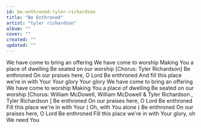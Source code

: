 ```yaml
---
id: be-enthroned-tyler-richardson
title: "Be Enthroned"
artist: "​tyler richardson"
album: ""
cover: ""
created: ""
updated: ""
---
```


We have come to bring an offering
We have come to worship
Making You a place of dwelling
Be seated on our worship
[Chorus: Tyler Richardson]
Be enthroned
On our praises here, O Lord
Be enthroned
And fill this place we're in with Your
Your glory
Your glory
We have come to bring an offering
We have come to worship
Making You a place of dwelling
Be seated on our worship
[Chorus: William McDowell, 
William McDowell & Tyler Richardson
, 
Tyler Richardson
]
Be enthroned
On our praises here, O Lord
Be enthroned
Fill this place we're in with Your (
Oh, with You alone
)
Be enthroned
On our praises here, O Lord
Be enthroned
Fill this place we're in with Your glory, oh
We need You
